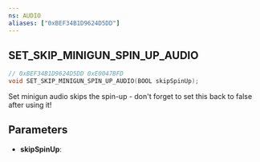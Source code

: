 ```yaml
---
ns: AUDIO
aliases: ["0xBEF34B1D9624D5DD"]
---
```

## SET_SKIP_MINIGUN_SPIN_UP_AUDIO

```c
// 0xBEF34B1D9624D5DD 0xE0047BFD
void SET_SKIP_MINIGUN_SPIN_UP_AUDIO(BOOL skipSpinUp);
```

Set minigun audio skips the spin-up - don't forget to set this back to false after using it!

## Parameters
* **skipSpinUp**:

